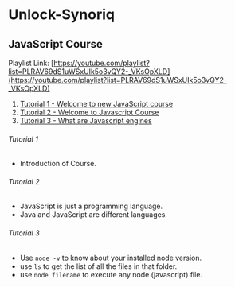 # Unlock-Synoriq

## JavaScript Course
Playlist Link: [https://youtube.com/playlist?list=PLRAV69dS1uWSxUIk5o3vQY2-_VKsOpXLD](https://youtube.com/playlist?list=PLRAV69dS1uWSxUIk5o3vQY2-_VKsOpXLD)

1. [Tutorial 1 - Welcome to new JavaScript course](#tutorial-1)
2. [Tutorial 2 - Welcome to Javascript Course](#tutorial-2)
3. [Tutorial 3 - What are Javascript engines](#tutorial-3)

###### Tutorial 1
* Introduction of Course.
###### Tutorial 2
* JavaScript is just a programming language.
* Java and JavaScript are different languages.
###### Tutorial 3
* Use `node -v` to know about your installed node version.
* use `ls` to get the list of all the files in that folder.
* use `node filename` to execute any node (javascript) file.
